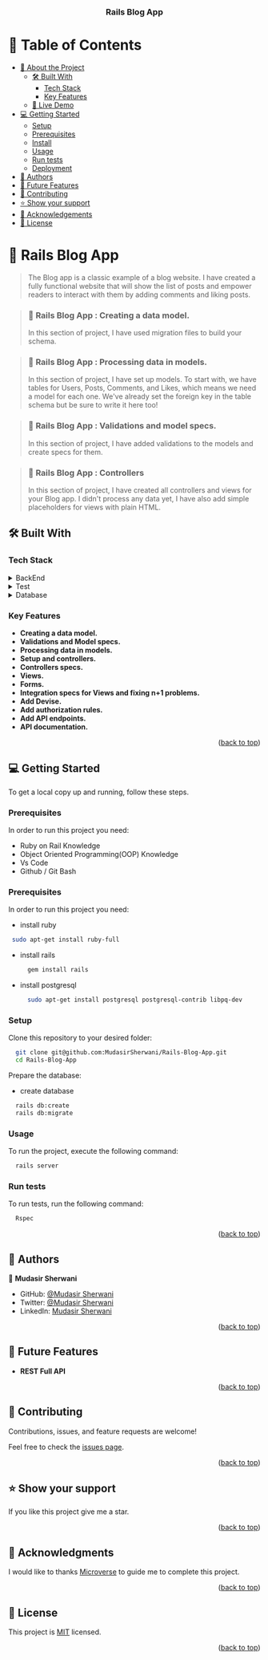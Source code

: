 <a name="readme-top"></a>

<div align="center">

  <h3><b>Rails Blog App</b></h3>

</div>

<!-- TABLE OF CONTENTS -->

# 📗 Table of Contents

- [📖 About the Project](#about-project)
  - [🛠 Built With](#built-with)
    - [Tech Stack](#tech-stack)
    - [Key Features](#key-features)
  - [🚀 Live Demo](#live-demo)
- [💻 Getting Started](#getting-started)
  - [Setup](#setup)
  - [Prerequisites](#prerequisites)
  - [Install](#install)
  - [Usage](#usage)
  - [Run tests](#run-tests)
  - [Deployment](#triangular_flag_on_post-deployment)
- [👥 Authors](#authors)
- [🔭 Future Features](#future-features)
- [🤝 Contributing](#contributing)
- [⭐️ Show your support](#support)
- [🙏 Acknowledgements](#acknowledgements)
- [📝 License](#license)

<!-- PROJECT DESCRIPTION -->

# 📖 Rails Blog App <a name="about-project"></a>

>The Blog app is a classic example of a blog website. I have created a fully functional website that will show the list of posts and empower readers to interact with them by adding comments and liking posts.

> ### 📖 Rails Blog App : Creating a data model.
> In this section of project, I have used migration files to build your schema.

> ### 📖 Rails Blog App : Processing data in models.
> In this section of project, I have set up models. To start with, we have tables for Users, Posts, Comments, and Likes, which means we need a model for each one. We've already set the foreign key in the table schema but be sure to write it here too!

> ### 📖 Rails Blog App : Validations and model specs.
> In this section of project, I have added validations to the models and create specs for them.

> ### 📖 Rails Blog App : Controllers
> In this section of project, I have created all controllers and views for your Blog app. I didn't process any data yet, I have also add simple placeholders for views with plain HTML.

## 🛠 Built With <a name="built-with"></a>

### Tech Stack <a name="tech-stack"></a>

<details>
  <summary>BackEnd</summary>
  <ul>
    <li><a href="https://railsguide.com/">Rails</a></li>
  </ul>
</details>

<details>
  <summary>Test</summary>
  <ul>
    <li><a href="https://rspec.com/">RSPEC</a></li>
  </ul>
</details>

<details>
<summary>Database</summary>
  <ul>
    <li><a href="https://www.postgresql.org/">PostgreSQL</a></li>
  </ul>
</details>

<!-- Features -->

### Key Features <a name="key-features"></a>

- **Creating a data model.**
- **Validations and Model specs.**
- **Processing data in models.**
- **Setup and controllers.**
- **Controllers specs.**
- **Views.**
- **Forms.**
- **Integration specs for Views and fixing n+1 problems.**
- **Add Devise.**
- **Add authorization rules.**
- **Add API endpoints.**
- **API documentation.**

<p align="right">(<a href="#readme-top">back to top</a>)</p>


## 💻 Getting Started <a name="getting-started"></a>

To get a local copy up and running, follow these steps.

### Prerequisites

In order to run this project you need:

- Ruby on Rail Knowledge
- Object Oriented Programming(OOP) Knowledge
- Vs Code 
- Github / Git Bash

### Prerequisites

In order to run this project you need:

- install ruby

```sh
 sudo apt-get install ruby-full

```
- install rails
  
  ```sh
    gem install rails

  ```
- install postgresql
  
  ```sh
    sudo apt-get install postgresql postgresql-contrib libpq-dev
  ```

### Setup

Clone this repository to your desired folder:

```sh
  git clone git@github.com:MudasirSherwani/Rails-Blog-App.git
  cd Rails-Blog-App
```

Prepare the database:
  - create database

```sh
  rails db:create
  rails db:migrate
```

### Usage

To run the project, execute the following command:

```sh
  rails server
```


### Run tests

To run tests, run the following command:

```sh
  Rspec
```

<p align="right">(<a href="#readme-top">back to top</a>)</p>

<!-- AUTHORS -->

## 👥 Authors <a name="authors"></a>

👤 **Mudasir Sherwani**

- GitHub: [@Mudasir Sherwani](https://github.com/MudasirSherwani)
- Twitter: [@Mudasir Sherwani](https://twitter.com/mudasirsherwani)
- LinkedIn: [Mudasir Sherwani](https://linkedin.com/in/mudasir-sherwani)


<p align="right">(<a href="#readme-top">back to top</a>)</p>

<!-- FUTURE FEATURES -->

## 🔭 Future Features <a name="future-features"></a>

- **REST Full API**

<p align="right">(<a href="#readme-top">back to top</a>)</p>

<!-- CONTRIBUTING -->

## 🤝 Contributing <a name="contributing"></a>

Contributions, issues, and feature requests are welcome!

Feel free to check the [issues page](https://github.com/MudasirSherwani/Rails-Blog-App/issues).

<p align="right">(<a href="#readme-top">back to top</a>)</p>

<!-- SUPPORT -->

## ⭐️ Show your support <a name="support"></a>

If you like this project give me a star.

<p align="right">(<a href="#readme-top">back to top</a>)</p>

<!-- ACKNOWLEDGEMENTS -->

## 🙏 Acknowledgments <a name="acknowledgements"></a>

I would like to thanks [Microverse](https://www.microverse.org/) to guide me to complete this project.

<p align="right">(<a href="#readme-top">back to top</a>)</p>

<!-- LICENSE -->

## 📝 License <a name="license"></a>
 
This project is [MIT](https://github.com/MudasirSherwani/Rails-Blog-App/blob/main/LICENSE) licensed.


<p align="right">(<a href="#readme-top">back to top</a>)</p>
